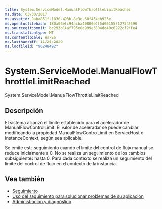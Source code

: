```yaml
---
title: System.ServiceModel.ManualFlowThrottleLimitReached
ms.date: 03/30/2017
ms.assetid: 9aba851f-1830-493b-8e3e-60f454eb923e
ms.openlocfilehash: 180a06efc94acba40806e1f5d661553127549596
ms.sourcegitcommit: bc293b14af795e0e999e3304dd40c0222cf2ffe4
ms.translationtype: MT
ms.contentlocale: es-ES
ms.lasthandoff: 11/26/2020
ms.locfileid: "96248492"
---
```

# <a name="systemservicemodelmanualflowthrottlelimitreached"></a>System.ServiceModel.ManualFlowThrottleLimitReached

System.ServiceModel.ManualFlowThrottleLimitReached  
  
## <a name="description"></a>Descripción  

 El sistema alcanzó el límite establecido para el acelerador de ManualFlowControlLimit. El valor de acelerador se puede cambiar modificando la propiedad ManualFlowControlLimit en ServiceHost o InstanceContext, según sea aplicable.  
  
 Se emite este seguimiento cuando el límite del control de flujo manual se reduce inicialmente a 0. No se realiza un seguimiento de los cambios subsiguientes hasta 0. Para cada contexto se realiza un seguimiento del límite del control de flujo en el contexto de la instancia.  
  
## <a name="see-also"></a>Vea también

- [Seguimiento](index.md)
- [Uso del seguimiento para solucionar problemas de su aplicación](using-tracing-to-troubleshoot-your-application.md)
- [Administración y diagnóstico](../index.md)
